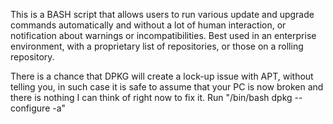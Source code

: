 This is a BASH script that allows users to run various update and upgrade commands automatically and 
without a lot of human interaction, or notification about warnings or incompatibilities. 
Best used in an enterprise environment, with a proprietary list of repositories, or those on a rolling repository.

There is a chance that DPKG will create a lock-up issue with APT, without telling you, in such case it is safe to assume that your PC is now broken and there is nothing I can think of right now to fix it.
Run "/bin/bash dpkg --configure -a"
